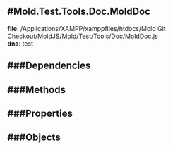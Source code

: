 
#Mold.Test.Tools.Doc.MoldDoc
---------------------------------------

__file__: /Applications/XAMPP/xamppfiles/htdocs/Mold Git Checkout/MoldJS/Mold/Test/Tools/Doc/MoldDoc.js  
__dna__: test  


	






###Dependencies
--------------




   
###Methods
--------------
 

 
  
###Properties
-------------


 

###Objects
------------



		
